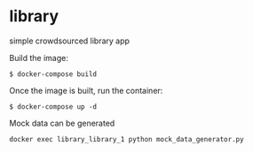 # library
simple crowdsourced library app


Build the image:
```
$ docker-compose build
```

Once the image is built, run the container:
```
$ docker-compose up -d
```

Mock data can be generated
```
docker exec library_library_1 python mock_data_generator.py
```
